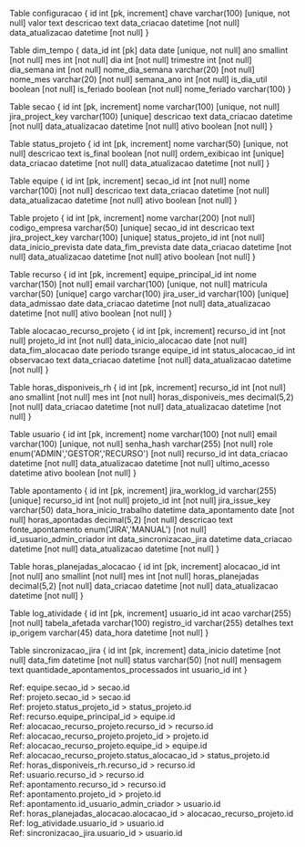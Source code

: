Table configuracao {
  id int [pk, increment]
  chave varchar(100) [unique, not null]
  valor text
  descricao text
  data_criacao datetime [not null]
  data_atualizacao datetime [not null]
}

Table dim_tempo {
  data_id int [pk]
  data date [unique, not null]
  ano smallint [not null]
  mes int [not null]
  dia int [not null]
  trimestre int [not null]
  dia_semana int [not null]
  nome_dia_semana varchar(20) [not null]
  nome_mes varchar(20) [not null]
  semana_ano int [not null]
  is_dia_util boolean [not null]
  is_feriado boolean [not null]
  nome_feriado varchar(100)
}

Table secao {
  id int [pk, increment]
  nome varchar(100) [unique, not null]
  jira_project_key varchar(100) [unique]
  descricao text
  data_criacao datetime [not null]
  data_atualizacao datetime [not null]
  ativo boolean [not null]
}

Table status_projeto {
  id int [pk, increment]
  nome varchar(50) [unique, not null]
  descricao text
  is_final boolean [not null]
  ordem_exibicao int [unique]
  data_criacao datetime [not null]
  data_atualizacao datetime [not null]
}

Table equipe {
  id int [pk, increment]
  secao_id int [not null]
  nome varchar(100) [not null]
  descricao text
  data_criacao datetime [not null]
  data_atualizacao datetime [not null]
  ativo boolean [not null]
}

Table projeto {
  id int [pk, increment]
  nome varchar(200) [not null]
  codigo_empresa varchar(50) [unique]
  secao_id int
  descricao text
  jira_project_key varchar(100) [unique]
  status_projeto_id int [not null]
  data_inicio_prevista date
  data_fim_prevista date
  data_criacao datetime [not null]
  data_atualizacao datetime [not null]
  ativo boolean [not null]
}

Table recurso {
  id int [pk, increment]
  equipe_principal_id int
  nome varchar(150) [not null]
  email varchar(100) [unique, not null]
  matricula varchar(50) [unique]
  cargo varchar(100)
  jira_user_id varchar(100) [unique]
  data_admissao date
  data_criacao datetime [not null]
  data_atualizacao datetime [not null]
  ativo boolean [not null]
}

Table alocacao_recurso_projeto {
  id int [pk, increment]
  recurso_id int [not null]
  projeto_id int [not null]
  data_inicio_alocacao date [not null]
  data_fim_alocacao date
  periodo tsrange
  equipe_id int
  status_alocacao_id int
  observacao text
  data_criacao datetime [not null]
  data_atualizacao datetime [not null]
}

Table horas_disponiveis_rh {
  id int [pk, increment]
  recurso_id int [not null]
  ano smallint [not null]
  mes int [not null]
  horas_disponiveis_mes decimal(5,2) [not null]
  data_criacao datetime [not null]
  data_atualizacao datetime [not null]
}

Table usuario {
  id int [pk, increment]
  nome varchar(100) [not null]
  email varchar(100) [unique, not null]
  senha_hash varchar(255) [not null]
  role enum('ADMIN','GESTOR','RECURSO') [not null]
  recurso_id int
  data_criacao datetime [not null]
  data_atualizacao datetime [not null]
  ultimo_acesso datetime
  ativo boolean [not null]
}

Table apontamento {
  id int [pk, increment]
  jira_worklog_id varchar(255) [unique]
  recurso_id int [not null]
  projeto_id int [not null]
  jira_issue_key varchar(50)
  data_hora_inicio_trabalho datetime
  data_apontamento date [not null]
  horas_apontadas decimal(5,2) [not null]
  descricao text
  fonte_apontamento enum('JIRA','MANUAL') [not null]
  id_usuario_admin_criador int
  data_sincronizacao_jira datetime
  data_criacao datetime [not null]
  data_atualizacao datetime [not null]
}

Table horas_planejadas_alocacao {
  id int [pk, increment]
  alocacao_id int [not null]
  ano smallint [not null]
  mes int [not null]
  horas_planejadas decimal(5,2) [not null]
  data_criacao datetime [not null]
  data_atualizacao datetime [not null]
}

Table log_atividade {
  id int [pk, increment]
  usuario_id int
  acao varchar(255) [not null]
  tabela_afetada varchar(100)
  registro_id varchar(255)
  detalhes text
  ip_origem varchar(45)
  data_hora datetime [not null]
}

Table sincronizacao_jira {
  id int [pk, increment]
  data_inicio datetime [not null]
  data_fim datetime [not null]
  status varchar(50) [not null]
  mensagem text
  quantidade_apontamentos_processados int
  usuario_id int
}

Ref: equipe.secao_id > secao.id  
Ref: projeto.secao_id > secao.id  
Ref: projeto.status_projeto_id > status_projeto.id  
Ref: recurso.equipe_principal_id > equipe.id  
Ref: alocacao_recurso_projeto.recurso_id > recurso.id  
Ref: alocacao_recurso_projeto.projeto_id > projeto.id  
Ref: alocacao_recurso_projeto.equipe_id > equipe.id  
Ref: alocacao_recurso_projeto.status_alocacao_id > status_projeto.id  
Ref: horas_disponiveis_rh.recurso_id > recurso.id  
Ref: usuario.recurso_id > recurso.id  
Ref: apontamento.recurso_id > recurso.id  
Ref: apontamento.projeto_id > projeto.id  
Ref: apontamento.id_usuario_admin_criador > usuario.id  
Ref: horas_planejadas_alocacao.alocacao_id > alocacao_recurso_projeto.id  
Ref: log_atividade.usuario_id > usuario.id  
Ref: sincronizacao_jira.usuario_id > usuario.id  